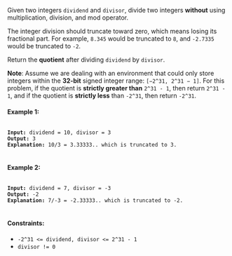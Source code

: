 Given two integers `dividend` and `divisor`, divide two integers **without** using multiplication, division, and mod operator.

The integer division should truncate toward zero, which means losing its fractional part. For example, `8.345` would be truncated to `8`, and `-2.7335` would be truncated to `-2`.

Return the **quotient** after dividing `dividend` by `divisor`.

**Note**: Assume we are dealing with an environment that could only store integers within the **32-bit** signed integer range: `[−2^31, 2^31 − 1]`. For this problem, if the quotient is **strictly greater than** `2^31 - 1`, then return `2^31 - 1`, and if the quotient is **strictly less** than `-2^31`, then return `-2^31`.
 

#### Example 1:

<pre>
<code>
<b>Input:</b> dividend = 10, divisor = 3
<b>Output:</b> 3
<b>Explanation:</b> 10/3 = 3.33333.. which is truncated to 3.
</code>
</pre>

#### Example 2:

<pre>
<code>
<b>Input:</b> dividend = 7, divisor = -3
<b>Output:</b> -2
<b>Explanation:</b> 7/-3 = -2.33333.. which is truncated to -2.
</code>
</pre>
 

#### Constraints:

- `-2^31 <= dividend, divisor <= 2^31 - 1`
- `divisor != 0`
